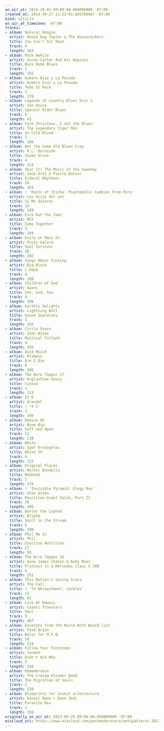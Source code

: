 ```yaml
---
on_air_at: 2014-10-01 09:00:00.000000000 -07:00
created_at: 2014-09-27 11:22:01.605708967 -07:00
kind: article
on_air_at_timezone: -07:00
tracks:
- album: Natural Boogie
  artist: Hound Dog Taylor & The Houserockers
  title: You Can't Sit Down
  track: 4
  length: 203
- album: Rock Awhile
  artist: Goree Carter And His Hepcats
  title: Back Home Blues
  track: 2
  length: 155
- album: Kubero Diaz y La Pesada
  artist: Kubero Diaz y La Pesada
  title: Todo Es Rock
  track: 1
  length: 178
- album: Legends of Country Blues Disc 2
  artist: Son House
  title: Special Rider Blues
  track: 8
  length: 43
- album: Fuck Christmas, I Got the Blues
  artist: The Legendary Tiger Man
  title: In Cold Blood
  track: 1
  length: 186
- album: Not the Same Old Blues Crap
  artist: R.L. Burnside
  title: Snake Drive
  track: 4
  length: 414
- album: Shut It! The Music of the Sweeney
  artist: Jack Arel & Pierre Dutour
  title: Sideral Rhythmic
  track: 24
  length: 154
- album: ! 'Roots of Chicha: Psychedelic Cumbias From Peru'
  artist: Los Hijos del sol
  title: Si Me Quieres
  track: 15
  length: 189
- album: Kick Out the Jams
  artist: MC5
  title: Come Together
  track: 3
  length: 269
- album: Exile on Main St.
  artist: Pussy Galore
  title: Soul Survivor
  track: 18
  length: 292
- album: Songs About Fucking
  artist: Big Black
  title: L Dopa
  track: 4
  length: 100
- album: Children of God
  artist: Swans
  title: Sex, God, Sex
  track: 4
  length: 396
- album: Earthly Delights
  artist: Lightning Bolt
  title: Sound Guardians
  track: 1
  length: 292
- album: Circle Snare
  artist: John Wiese
  title: Mystical Finland
  track: 4
  length: 293
- album: Bold Mould
  artist: Olympus
  title: Ere I Die
  track: 8
  length: 305
- album: The Wire Tapper 17
  artist: Englantine Gouzy
  title: Cuckoo
  track: 1
  length: 113
- album: In D
  artist: Arandel
  title: ! '# 5'
  track: 2
  length: 346
- album: Domino 05
  artist: Boom Bip
  title: Soft and Open
  track: 12
  length: 138
- album: White
  artist: Igor Krutogolov
  title: White IV
  track: 4
  length: 322
- album: Original Places
  artist: Michel Banabila
  title: Madhead
  track: 1
  length: 274
- album: ! 'Invisible Pyramid: Elegy Box'
  artist: Uton Green
  title: Mauritian Giant Skink, Part II
  track: 26
  length: 396
- album: Barter the Lashed
  artist: Blsphm
  title: Skull in the Stream
  track: 6
  length: 299
- album: Phil Me In
  artist: Phil
  title: Exercise Nutrition
  track: 27
  length: 55
- album: The Wire Tapper 26
  artist: Anne James Chaton & Andy Moor
  title: Princess in a Mercedes Class S 280
  track: 6
  length: 251
- album: This Nation’s Saving Grace
  artist: The Fall
  title: ! 'To Nkroachment: Yarbles'
  track: 13
  length: 82
- album: Live At Hawaii
  artist: Cosmic Travelers
  title: Soul
  track: 5
  length: 407
- album: Excerpts from the Nurse With Wound list
  artist: Food Brain
  title: Waltz for M.P.B.
  track: 18
  length: 224
- album: Follow Your Footsteps
  artist: Jandek
  title: Didn't Ask Why
  track: 5
  length: 248
- album: Remembrance
  artist: The Cracow Klezmer Band
  title: The Migration of Souls
  track: 2
  length: 539
- album: Blueprints for insect architecture
  artist: Daniel Maze + Dave Zeal
  title: Parasite Rex
  track: 1
  length: 156
originally_on_air_at: 2013-09-25 09:00:00.000000000 -07:00
mixcloud_uri: https://www.mixcloud.com/postmoderncore/antipatterns-2013-09-25/
---
```


